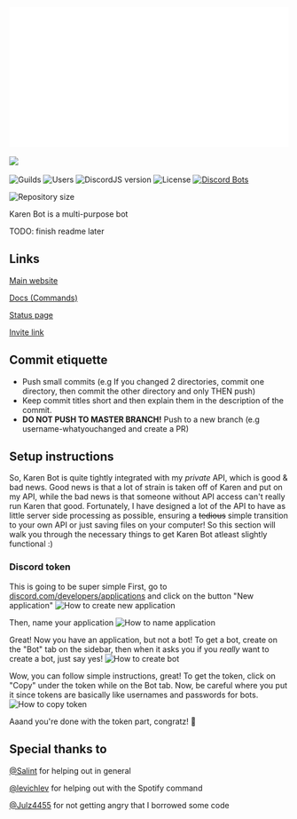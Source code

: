 <p align="center">
  <img src="readme.svg">
</p>

<a href="https://status.exerra.xyz" id="freshstatus-badge-root" data-banner-style="compact">
  <img src="https://public-api.freshstatus.io/v1/public/badge.svg/?badge=0b9b52df-6e1d-4d16-b836-5595b35bcef8" />
</a>

![Guilds](https://img.shields.io/badge/dynamic/json?color=success&label=Guilds&query=servercount&url=https%3A%2F%2Fcdn.exerra.xyz%2Fkaren%2Fstats%2F)
![Users](https://img.shields.io/badge/dynamic/json?color=success&label=Users&query=users&url=https%3A%2F%2Fcdn.exerra.xyz%2Fkaren%2Fstats%2F)
![DiscordJS version](https://img.shields.io/badge/dynamic/json?color=informational&label=DiscordJS&prefix=v&query=DiscordJS&url=https%3A%2F%2Fcdn.exerra.xyz%2Fkaren%2Fstats%2F)
![License](https://img.shields.io/github/license/exerra-discord/karen-bot)
[![Discord Bots](https://top.gg/api/widget/status/599289687743397889.svg)](https://top.gg/bot/599289687743397889)

![Repository size](https://img.shields.io/github/repo-size/exerra-discord/karen-bot)

Karen Bot is a multi-purpose bot

TODO: finish readme later

## Links

[Main website](https://karen.exerra.xyz)

[Docs (Commands)](https://docs.karen.exerra.xyz)

[Status page](https://status.exerra.xyz)

[Invite link](https://discord.com/oauth2/authorize?client_id=599289687743397889&scope=applications.commands%20bot&permissions=8)

## Commit etiquette

* Push small commits (e.g If you changed 2 directories, commit one directory, then commit the other directory and only THEN push)
* Keep commit titles short and then explain them in the description of the commit.
* **DO NOT PUSH TO MASTER BRANCH!** Push to a new branch (e.g username-whatyouchanged and create a PR)

## Setup instructions
So, Karen Bot is quite tightly integrated with my *private* API, which is good & bad news. Good news is that a lot of strain is taken off of Karen and put on my API, while the bad news is that someone without API access can't really run Karen that good. Fortunately, I have designed a lot of the API to have as little server side processing as possible, ensuring a ~~tedious~~ simple transition to your own API or just saving files on your computer!
So this section will walk you through the necessary things to get Karen Bot atleast slightly functional :)

### Discord token
This is going to be super simple
First, go to [discord.com/developers/applications](https://discord.com/developers/applications) and click on the button "New application"
![How to create new application](https://cdn.exerra.xyz/files/png/tutorials/discord_bot_token/create_application.png)

Then, name your application
![How to name application](https://cdn.exerra.xyz/files/png/tutorials/discord_bot_token/name_application.png)

Great! Now you have an application, but not a bot! To get a bot, create on the "Bot" tab on the sidebar, then when it asks you if you *really* want to create a bot, just say yes!
![How to create bot](https://cdn.exerra.xyz/files/png/tutorials/discord_bot_token/click_on_bot.png)

Wow, you can follow simple instructions, great! To get the token, click on "Copy" under the token while on the Bot tab. Now, be careful where you put it since tokens are basically like usernames and passwords for bots.
![How to copy token](https://cdn.exerra.xyz/files/png/tutorials/discord_bot_token/copy_token.png)

Aaand you're done with the token part, congratz! 🎉

## Special thanks to

[@Salint](https://github.com/Salint) for helping out in general

[@levichlev](https://github.com/levichlev) for helping out with the Spotify command

[@Julz4455](https://github.com/Julz4455) for not getting angry that I borrowed some code
